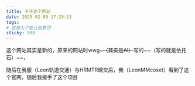 ```yaml
---
title: 关于这个网站
date: 2025-02-09 17:29:13
tags:
# 这是为了能让他靠顶
sticky: 998
---
```

这个网站其实是新的，原来的网站时wwg~~~（其实是AI）~~写的~~（写的就是依托石）~~，

随后在我服（Leon轨道交通）与HRMTR建交后，我（LeonMMcoset）看到了这个官网，随后我接手了这个项目